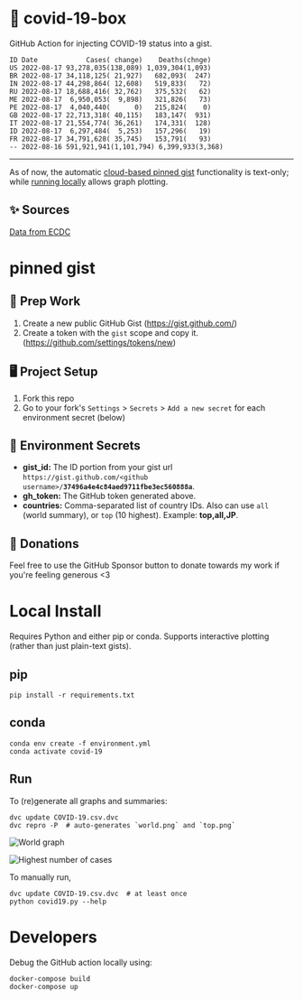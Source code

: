 # 🏥 covid-19-box

GitHub Action for injecting COVID-19 status into a gist.

```
ID Date            Cases( change)    Deaths(chnge)
US 2022-08-17 93,278,035(138,089) 1,039,304(1,093)
BR 2022-08-17 34,118,125( 21,927)   682,093(  247)
IN 2022-08-17 44,298,864( 12,608)   519,833(   72)
RU 2022-08-17 18,688,416( 32,762)   375,532(   62)
ME 2022-08-17  6,950,053(  9,898)   321,826(   73)
PE 2022-08-17  4,040,440(      0)   215,824(    0)
GB 2022-08-17 22,713,318( 40,115)   183,147(  931)
IT 2022-08-17 21,554,774( 36,261)   174,331(  128)
ID 2022-08-17  6,297,484(  5,253)   157,296(   19)
FR 2022-08-17 34,791,628( 35,745)   153,791(   93)
-- 2022-08-16 591,921,941(1,101,794) 6,399,933(3,368)
```

---

As of now, the automatic [cloud-based pinned gist](#pinned-gist) functionality is text-only;
while [running locally](#local-install) allows graph plotting.

## ✨ Sources

[Data from ECDC](https://www.ecdc.europa.eu/en/publications-data/download-todays-data-geographic-distribution-covid-19-cases-worldwide)

# pinned gist

## 🎒 Prep Work
1. Create a new public GitHub Gist (https://gist.github.com/)
1. Create a token with the `gist` scope and copy it. (https://github.com/settings/tokens/new)

## 🖥 Project Setup
1. Fork this repo
1. Go to your fork's `Settings` > `Secrets` > `Add a new secret` for each environment secret (below)

## 🤫 Environment Secrets
- **gist_id:** The ID portion from your gist url `https://gist.github.com/<github username>/`**`37496a4e4c84aed9711fbe3ec560888a`**.
- **gh_token:** The GitHub token generated above.
- **countries:** Comma-separated list of country IDs. Also can use `all` (world summary), or `top` (10 highest). Example: **top,all,JP**.

## 💸 Donations

Feel free to use the GitHub Sponsor button to donate towards my work if you're feeling generous <3

# Local Install

Requires Python and either pip or conda. Supports interactive plotting (rather than just plain-text gists).

## pip

```
pip install -r requirements.txt
```

## conda

```
conda env create -f environment.yml
conda activate covid-19
```

## Run

To (re)generate all graphs and summaries:

```
dvc update COVID-19.csv.dvc
dvc repro -P  # auto-generates `world.png` and `top.png`
```

![World graph](world.png)

![Highest number of cases](top.png)

To manually run,

```
dvc update COVID-19.csv.dvc  # at least once
python covid19.py --help
```

# Developers

Debug the GitHub action locally using:

```
docker-compose build
docker-compose up
```
